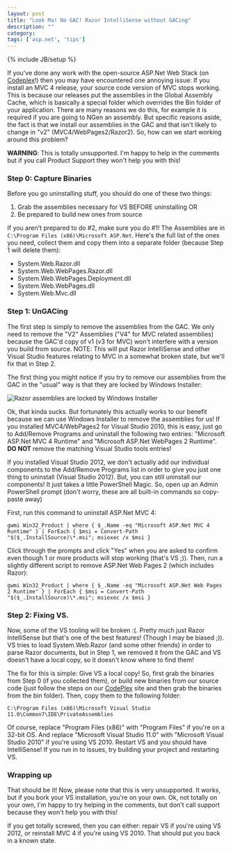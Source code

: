 ```yaml
---
layout: post
title: "Look Ma! No GAC! Razor IntelliSense without GACing"
description: ""
category: 
tags: ['asp.net', 'tips']
---
```

{% include JB/setup %}

If you've done any work with the open-source ASP.Net Web Stack (on [Codeplex](http://aspnetwebstack.codeplex.com)!) then you may have encountered one annoying issue: If you install an MVC 4 release, your source code version of MVC stops working. This is because our releases put the assemblies in the Global Assembly Cache, which is basically a special folder which overrides the Bin folder of your application. There are many reasons we do this, for example it is required if you are going to NGen an assembly. But specific reasons aside, the fact is that we install our assemblies in the GAC and that isn't likely to change in "v2" (MVC4/WebPages2/Razor2). So, how can we start working around this problem?

**WARNING**: This is totally unsupported. I'm happy to help in the comments but if you call Product Support they won't help you with this!

### Step 0: Capture Binaries
Before you go uninstalling stuff, you should do one of these two things:

1. Grab the assemblies necessary for VS BEFORE uninstalling OR
2. Be prepared to build new ones from source

If you aren't prepared to do #2, make sure you do #1! The Assemblies are in `C:\Program Files (x86)\Microsoft ASP.Net`. Here's the full list of the ones you need, collect them and copy them into a separate folder (because Step 1 will delete them):

* System.Web.Razor.dll
* System.Web.WebPages.Razor.dll
* System.Web.WebPages.Deployment.dll
* System.Web.WebPages.dll
* System.Web.Mvc.dll

### Step 1: UnGACing

The first step is simply to remove the assemblies from the GAC. We only need to remove the "V2" Assemblies ("V4" for MVC related assemblies) because the GAC'd copy of v1 (v3 for MVC) won't interfere with a version you build from source. NOTE: This will put Razor IntelliSense and other Visual Studio features relating to MVC in a somewhat broken state, but we'll fix that in Step 2.

The first thing you might notice if you try to remove our assemblies from the GAC in the "usual" way is that they are locked by Windows Installer:

<img src="https://s3.amazonaws.com/vibrantcode-res/blogcontent/2012-06-06-look-ma-no-gac/1-ungac.PNG" alt="Razor assemblies are locked by Windows Installer" />

Ok, that kinda sucks. But fortunately this actually works to our benefit because we can use Windows Installer to remove the assemblies for us! If you installed MVC4/WebPages2 for Visual Studio 2010, this is easy, just go to Add/Remove Programs and uninstall the following two entries: "Microsoft ASP.Net MVC 4 Runtime" and "Microsoft ASP.Net WebPages 2 Runtime". **DO NOT** remove the matching Visual Studio tools entries!

If you installed Visual Studio 2012, we don't actually add our individual components to the Add/Remove Programs list in order to give you just one thing to uninstall (Visual Studio 2012). But, you can still uninstall our components! It just takes a little PowerShell Magic. So, open up an Admin PowerShell prompt (don't worry, these are all built-in commands so copy-paste away)

First, run this command to uninstall ASP.Net MVC 4:
	
    gwmi Win32_Product | where { $_.Name -eq "Microsoft ASP.Net MVC 4 Runtime" } | ForEach { $msi = Convert-Path "$($_.InstallSource)\*.msi"; msiexec /x $msi }

Click through the prompts and click "Yes" when you are asked to confirm even though 1 or more products will stop working (that's VS ;)). Then, run a slightly different script to remove ASP.Net Web Pages 2 (which includes Razor):

    gwmi Win32_Product | where { $_.Name -eq "Microsoft ASP.Net Web Pages 2 Runtime" } | ForEach { $msi = Convert-Path "$($_.InstallSource)\*.msi"; msiexec /x $msi }

### Step 2: Fixing VS.
Now, some of the VS tooling will be broken :(. Pretty much just Razor IntelliSense but that's one of the best features! (Though I may be biased ;)). VS tries to load System.Web.Razor (and some other friends) in order to parse Razor documents, but in Step 1, we removed it from the GAC and VS doesn't have a local copy, so it doesn't know where to find them!

The fix for this is simple: Give VS a local copy! So, first grab the binaries from Step 0 (if you collected them), or build new binaries from our source code (just follow the steps on our [CodePlex](http://aspnetwebstack.codeplex.com) site and then grab the binaries from the bin folder). Then, copy them to the following folder:

    C:\Program Files (x86)\Microsoft Visual Studio 11.0\Common7\IDE\PrivateAssemblies

Of course, replace "Program Files (x86)" with "Program Files" if you're on a 32-bit OS. And replace "Microsoft Visual Studio 11.0" with "Microsoft Visual Studio 2010" if you're using VS 2010. Restart VS and you should have IntelliSense! If you run in to issues, try building your project and restarting VS.

### Wrapping up
That should be it! Now, please note that this is very unsupported. It works, but if you bork your VS installation, you're on your own. Ok, not totally on your own, I'm happy to try helping in the comments, but don't call support because they won't help you with this!

If you get totally screwed, then you can either: repair VS if you're using VS 2012, or reinstall MVC 4 if you're using VS 2010. That should put you back in a known state.
